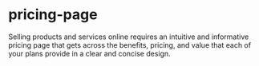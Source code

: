 # pricing-page
Selling products and services online requires an intuitive and informative pricing page that gets across the benefits, pricing, and value that each of your plans provide in a clear and concise design. 
